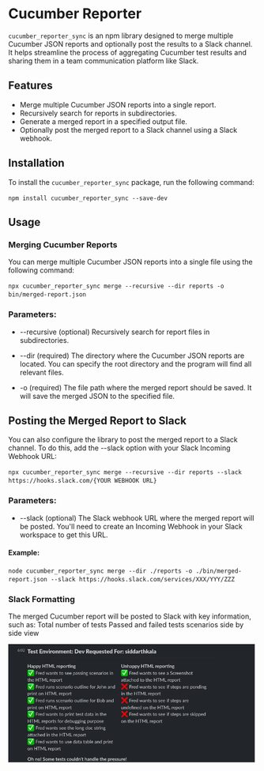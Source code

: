 # Cucumber Reporter

`cucumber_reporter_sync` is an npm library designed to merge multiple Cucumber JSON reports and optionally post the results to a Slack channel. It helps streamline the process of aggregating Cucumber test results and sharing them in a team communication platform like Slack.

## Features

- Merge multiple Cucumber JSON reports into a single report.
- Recursively search for reports in subdirectories.
- Generate a merged report in a specified output file.
- Optionally post the merged report to a Slack channel using a Slack webhook.

## Installation

To install the `cucumber_reporter_sync` package, run the following command:

`npm install cucumber_reporter_sync --save-dev`

## Usage

### Merging Cucumber Reports

You can merge multiple Cucumber JSON reports into a single file using the following command:

`npx cucumber_reporter_sync merge --recursive --dir reports -o bin/merged-report.json`

### Parameters:

- --recursive (optional)
  Recursively search for report files in subdirectories.

- --dir <directory> (required)
  The directory where the Cucumber JSON reports are located. You can specify the root directory and the program will find all relevant files.

- -o <output-file> (required)
  The file path where the merged report should be saved. It will save the merged JSON to the specified file.

## Posting the Merged Report to Slack

You can also configure the library to post the merged report to a Slack channel. To do this, add the --slack <webhook-url> option with your Slack Incoming Webhook URL:

`npx cucumber_reporter_sync merge --recursive --dir reports --slack https://hooks.slack.com/{YOUR WEBHOOK URL}`

### Parameters:

- --slack <webhook-url> (optional)
  The Slack webhook URL where the merged report will be posted. You'll need to create an Incoming Webhook in your Slack workspace to get this URL.

#### Example:

`node cucumber_reporter_sync merge --dir ./reports -o ./bin/merged-report.json --slack https://hooks.slack.com/services/XXX/YYY/ZZZ`

### Slack Formatting

The merged Cucumber report will be posted to Slack with key information, such as:
Total number of tests
Passed and failed tests scenarios side by side view

![Sample Slack Report](./assets/slacksample.png)

